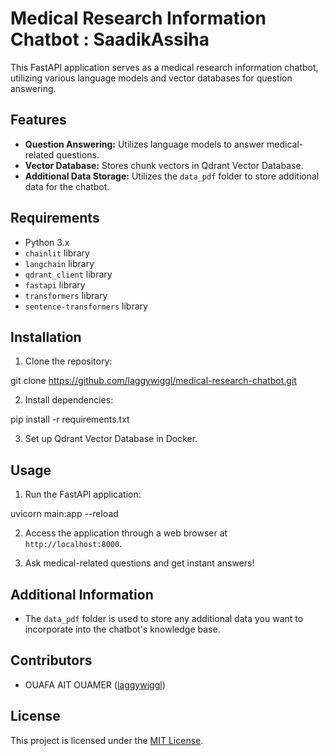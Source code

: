 # Medical Research Information Chatbot : SaadikAssiha

This FastAPI application serves as a medical research information chatbot, utilizing various language models and vector databases for question answering.

## Features

- **Question Answering:** Utilizes language models to answer medical-related questions.
- **Vector Database:** Stores chunk vectors in Qdrant Vector Database.
- **Additional Data Storage:** Utilizes the `data_pdf` folder to store additional data for the chatbot.

## Requirements

- Python 3.x
- `chainlit` library
- `langchain` library
- `qdrant_client` library
- `fastapi` library
- `transformers` library
- `sentence-transformers` library

## Installation

1. Clone the repository:

git clone https://github.com/laggywiggl/medical-research-chatbot.git

2. Install dependencies:

pip install -r requirements.txt


3. Set up Qdrant Vector Database in Docker.

## Usage

1. Run the FastAPI application:

uvicorn main:app --reload

2. Access the application through a web browser at `http://localhost:8000`.

3. Ask medical-related questions and get instant answers!

## Additional Information

- The `data_pdf` folder is used to store any additional data you want to incorporate into the chatbot's knowledge base.

## Contributors

- OUAFA AIT OUAMER ([laggywiggl](https://github.com/laggywiggl))

## License

This project is licensed under the [MIT License](LICENSE).
